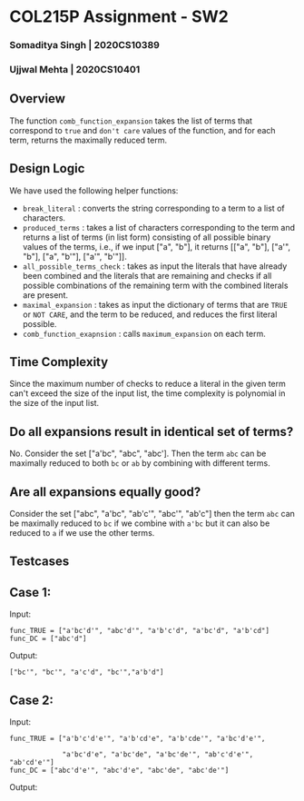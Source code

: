 # COL215P Assignment - SW2

### Somaditya Singh | 2020CS10389
### Ujjwal Mehta | 2020CS10401

## Overview

The function `comb_function_expansion` takes the list of terms that correspond to `true` and `don't care` values of the function, and for each term, returns the maximally reduced term.

## Design Logic

We have used the following helper functions: 

- `break_literal` : converts the string corresponding to a term to a list of characters.
- `produced_terms` : takes a list of characters corresponding to the term and returns a list of terms (in list form) consisting of all possible binary values of the terms, i.e., if we input ["a", "b"], it returns [["a", "b"], ["a'", "b"], ["a", "b'"], ["a'", "b'"]].
- `all_possible_terms_check` : takes as input the literals that have already been combined and the literals that are remaining and checks if all possible combinations of the remaining term with the combined literals are present.
- `maximal_expansion` : takes as input the dictionary of terms that are `TRUE` or `NOT CARE`, and the term to be reduced, and reduces the first literal possible. 
- `comb_function_exapnsion` : calls `maximum_expansion` on each term.

## Time Complexity

Since the maximum number of checks to reduce a literal in the given term can't exceed the size of the input list, the time complexity is polynomial in the size of the input list.

## Do all expansions result in identical set of terms?

No. Consider the set ["a'bc", "abc", "abc']. Then the term `abc` can be maximally reduced to both `bc` or `ab` by combining with different terms.

## Are all expansions equally good?

Consider the set ["abc", "a'bc", "ab'c'", "abc'", "ab'c"] then the term `abc` can be maximally reduced to `bc` if we combine with `a'bc` but it can also be reduced to `a` if we use the other terms.

## Testcases

## Case 1:

Input:
```
func_TRUE = ["a'bc'd'", "abc'd'", "a'b'c'd", "a'bc'd", "a'b'cd"]
func_DC = ["abc'd"]
```
Output:
```
["bc'", "bc'", "a'c'd", "bc'","a'b'd"]
```

## Case 2:

Input:
```
func_TRUE = ["a'b'c'd'e'", "a'b'cd'e", "a'b'cde'", "a'bc'd'e'",

             "a'bc'd'e", "a'bc'de", "a'bc'de'", "ab'c'd'e'", "ab'cd'e'"]
func_DC = ["abc'd'e'", "abc'd'e", "abc'de", "abc'de'"]
```
Output:
